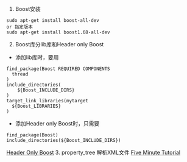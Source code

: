 1. Boost安装
```
sudo apt-get install boost-all-dev
or 指定版本
sudo apt-get install boost1.68-all-dev	
```
2. Boost库分lib库和Header only Boost

- 添加lib库时，要用
```
find_package(Boost REQUIRED COMPONENTS
  thread
)
include_directories(
	${Boost_INCLUDE_DIRS}
)
target_link_libraries(mytarget
  ${Boost_LIBRARIES}
)
```

- 添加Header only Boost时，只需要
```
find_package(Boost)
include_directories(${Boost_INCLUDE_DIRS})
```
[Header Only Boost](https://stackoverflow.com/questions/13604090/which-boost-libraries-are-header-only)
3. property_tree 解析XML文件
[Five Minute Tutorial](https://www.boost.org/doc/libs/1_69_0/doc/html/property_tree/tutorial.html)

